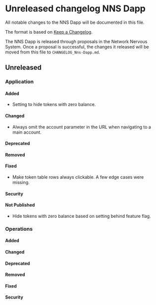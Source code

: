 
# Unreleased changelog NNS Dapp

All notable changes to the NNS Dapp will be documented in this file.

The format is based on [Keep a Changelog](https://keepachangelog.com/en/1.0.0/).

The NNS Dapp is released through proposals in the Network Nervous System. Once a
proposal is successful, the changes it released will be moved from this file to
`CHANGELOG_Nns-Dapp.md`.

## Unreleased

### Application

#### Added

* Setting to hide tokens with zero balance.

#### Changed

* Always omit the account parameter in the URL when navigating to a main account.

#### Deprecated

#### Removed

#### Fixed

* Make token table rows always clickable. A few edge cases were missing.

#### Security

#### Not Published

* Hide tokens with zero balance based on setting behind feature flag.

### Operations

#### Added

#### Changed

#### Deprecated

#### Removed

#### Fixed

#### Security
